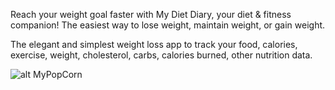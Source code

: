 Reach your weight goal faster with My Diet Diary, your diet & fitness companion! The easiest way to lose weight, maintain weight, or gain weight.

The elegant and simplest weight loss app to track your food, calories, exercise, weight, cholesterol, carbs, calories burned, other nutrition data.
 
 
![alt MyPopCorn](https://fotos.subefotos.com/af6b02029707a70ec870570f8c895089o.jpg)

